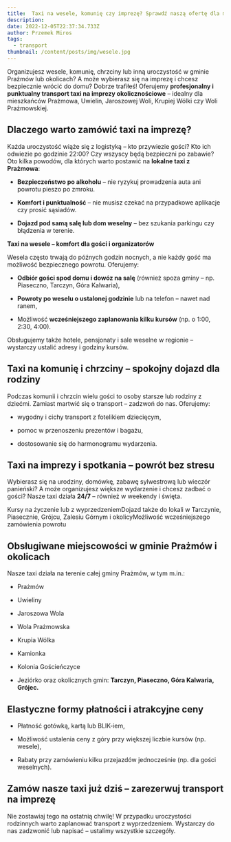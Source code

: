 ```yaml
---
title:  Taxi na wesele, komunię czy imprezę? Sprawdź naszą ofertę dla mieszkańców gminy Prażmów
description: 
date: 2022-12-05T22:37:34.733Z
author: Przemek Miros
tags: 
  - transport
thumbnail: /content/posts/img/wesele.jpg
---
```


Organizujesz wesele, komunię, chrzciny lub inną uroczystość w gminie Prażmów lub okolicach? A może wybierasz się na imprezę i chcesz bezpiecznie wrócić do domu? Dobrze trafiłeś! Oferujemy **profesjonalny i punktualny transport taxi na imprezy okolicznościowe** – idealny dla mieszkańców Prażmowa, Uwielin, Jaroszowej Woli, Krupiej Wólki czy Woli Prażmowskiej.

**Dlaczego warto zamówić taxi na imprezę?**
-------------------------------------------

Każda uroczystość wiąże się z logistyką – kto przywiezie gości? Kto ich odwiezie po godzinie 22:00? Czy wszyscy będą bezpieczni po zabawie? Oto kilka powodów, dla których warto postawić na **lokalne taxi z Prażmowa**:

- **Bezpieczeństwo po alkoholu** – nie ryzykuj prowadzenia auta ani powrotu pieszo po zmroku.
    
- **Komfort i punktualność** – nie musisz czekać na przypadkowe aplikacje czy prosić sąsiadów.
    
- **Dojazd pod samą salę lub dom weselny** – bez szukania parkingu czy błądzenia w terenie.
    

**Taxi na wesele – komfort dla gości i organizatorów**

Wesela często trwają do późnych godzin nocnych, a nie każdy gość ma możliwość bezpiecznego powrotu. Oferujemy:

*   **Odbiór gości spod domu i dowóz na salę** (również spoza gminy – np. Piaseczno, Tarczyn, Góra Kalwaria),
    
*   **Powroty po weselu o ustalonej godzinie** lub na telefon – nawet nad ranem,
    
*   Możliwość **wcześniejszego zaplanowania kilku kursów** (np. o 1:00, 2:30, 4:00).
    

Obsługujemy także hotele, pensjonaty i sale weselne w regionie – wystarczy ustalić adresy i godziny kursów.

**Taxi na komunię i chrzciny – spokojny dojazd dla rodziny**
------------------------------------------------------------

Podczas komunii i chrzcin wielu gości to osoby starsze lub rodziny z dziećmi. Zamiast martwić się o transport – zadzwoń do nas. Oferujemy:

*   wygodny i cichy transport z fotelikiem dziecięcym,
    
*   pomoc w przenoszeniu prezentów i bagażu,
    
*   dostosowanie się do harmonogramu wydarzenia.
    

**Taxi na imprezy i spotkania – powrót bez stresu**
---------------------------------------------------

Wybierasz się na urodziny, domówkę, zabawę sylwestrową lub wieczór panieński? A może organizujesz większe wydarzenie i chcesz zadbać o gości? Nasze taxi działa **24/7** – również w weekendy i święta.

Kursy na życzenie lub z wyprzedzeniemDojazd także do lokali w Tarczynie, Piasecznie, Grójcu, Zalesiu Górnym i okolicyMożliwość wcześniejszego zamówienia powrotu

**Obsługiwane miejscowości w gminie Prażmów i okolicach**
---------------------------------------------------------

Nasze taxi działa na terenie całej gminy Prażmów, w tym m.in.:

*   Prażmów
    
*   Uwieliny
    
*   Jaroszowa Wola
    
*   Wola Prażmowska
    
*   Krupia Wólka
    
*   Kamionka
    
*   Kolonia Gościeńczyce
    
*   Jeziórko oraz okolicznych gmin: **Tarczyn, Piaseczno, Góra Kalwaria, Grójec.**
    

**Elastyczne formy płatności i atrakcyjne ceny**
------------------------------------------------

*   Płatność gotówką, kartą lub BLIK-iem,
    
*   Możliwość ustalenia ceny z góry przy większej liczbie kursów (np. wesele),
    
*   Rabaty przy zamówieniu kilku przejazdów jednocześnie (np. dla gości weselnych).
    

**Zamów nasze taxi już dziś – zarezerwuj transport na imprezę**
---------------------------------------------------------------

Nie zostawiaj tego na ostatnią chwilę! W przypadku uroczystości rodzinnych warto zaplanować transport z wyprzedzeniem. Wystarczy do nas zadzwonić lub napisać – ustalimy wszystkie szczegóły.